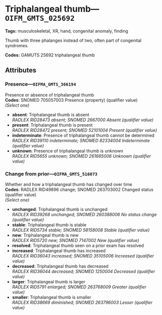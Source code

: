 # Triphalangeal thumb—`OIFM_GMTS_025692`

**Tags:** musculoskeletal, XR, hand, congenital anomaly, finding

Thumb with three phalanges instead of two, often part of congenital syndromes.

**Codes:** GAMUTS 25692 triphalangeal thumb

## Attributes

### Presence—`OIFMA_GMTS_366194`

Presence or absence of triphalangeal thumb  
**Codes**: SNOMED 705057003 Presence (property) (qualifier value)  
*(Select one)*

- **absent**: Triphalangeal thumb is absent  
_RADLEX RID28473 absent; SNOMED 2667000 Absent (qualifier value)_
- **present**: Triphalangeal thumb is present  
_RADLEX RID28472 present; SNOMED 52101004 Present (qualifier value)_
- **indeterminate**: Presence of triphalangeal thumb cannot be determined  
_RADLEX RID39110 indeterminate; SNOMED 82334004 Indeterminate (qualifier value)_
- **unknown**: Presence of triphalangeal thumb is unknown  
_RADLEX RID5655 unknown; SNOMED 261665006 Unknown (qualifier value)_

### Change from prior—`OIFMA_GMTS_516073`

Whether and how a triphalangeal thumb has changed over time  
**Codes**: RADLEX RID49896 change; SNOMED 263703002 Changed status (qualifier value)  
*(Select one)*

- **unchanged**: Triphalangeal thumb is unchanged  
_RADLEX RID39268 unchanged; SNOMED 260388006 No status change (qualifier value)_
- **stable**: Triphalangeal thumb is stable  
_RADLEX RID5734 stable; SNOMED 58158008 Stable (qualifier value)_
- **new**: Triphalangeal thumb is new  
_RADLEX RID5720 new; SNOMED 7147002 New (qualifier value)_
- **resolved**: Triphalangeal thumb seen on a prior exam has resolved  
- **increased**: Triphalangeal thumb has increased  
_RADLEX RID36043 increased; SNOMED 35105006 Increased (qualifier value)_
- **decreased**: Triphalangeal thumb has decreased  
_RADLEX RID36044 decreased; SNOMED 1250004 Decreased (qualifier value)_
- **larger**: Triphalangeal thumb is larger  
_RADLEX RID5791 enlarged; SNOMED 263768009 Greater (qualifier value)_
- **smaller**: Triphalangeal thumb is smaller  
_RADLEX RID38669 diminished; SNOMED 263796003 Lesser (qualifier value)_
